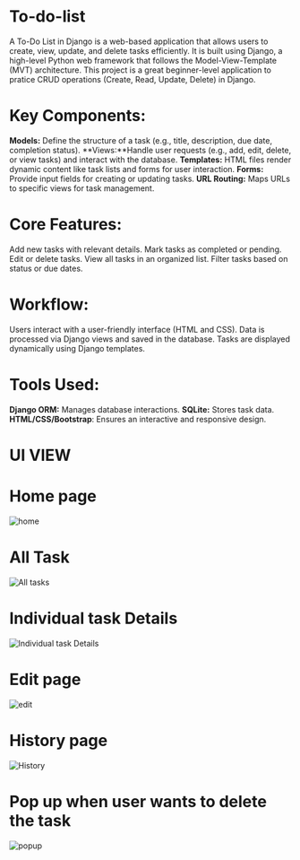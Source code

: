 # To-do-list
A To-Do List in Django is a web-based application that allows users to create, view, update, and delete tasks efficiently. It is built using Django, a high-level Python web framework that follows the Model-View-Template (MVT) architecture.
This project is a great beginner-level application to pratice CRUD operations (Create, Read, Update, Delete) in Django.
# Key Components:
**Models:** Define the structure of a task (e.g., title, description, due date, completion status).
**Views:**Handle user requests (e.g., add, edit, delete, or view tasks) and interact with the database.
**Templates:** HTML files render dynamic content like task lists and forms for user interaction.
**Forms:** Provide input fields for creating or updating tasks.
**URL Routing:** Maps URLs to specific views for task management.
 # Core Features:
Add new tasks with relevant details.
Mark tasks as completed or pending.
Edit or delete tasks.
View all tasks in an organized list.
Filter tasks based on status or due dates.
# Workflow:
Users interact with a user-friendly interface (HTML and CSS).
Data is processed via Django views and saved in the database.
Tasks are displayed dynamically using Django templates.
# Tools Used:
**Django ORM:** Manages database interactions.
**SQLite:** Stores task data.
**HTML/CSS/Bootstrap**: Ensures an interactive and responsive design.

# UI VIEW
   # Home page
![home](https://github.com/user-attachments/assets/eb801857-e4dc-449d-af73-f8e08cb67f5b)
   # All Task 
![All tasks](https://github.com/user-attachments/assets/237bc77c-9cd8-495f-bec6-3121273d32cb)
   # Individual task Details
![Individual task Details](https://github.com/user-attachments/assets/431f8ed2-d012-44bb-baa4-8d4d3edc56ee)
   # Edit page
![edit ](https://github.com/user-attachments/assets/a2e91413-7de5-465c-a9a6-0549b85eceab)
  
   # History page
![History](https://github.com/user-attachments/assets/54148e7e-e44e-493a-bd42-d1433cfdfd35)
      
   # Pop up when user wants to delete the task
![popup](https://github.com/user-attachments/assets/f31ac250-211a-40ca-8749-8f6b6886ef39)
